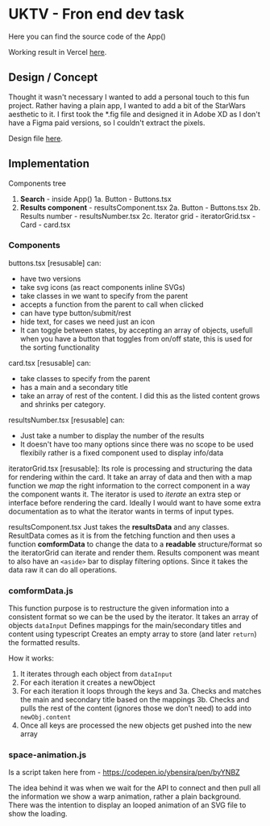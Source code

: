 # UKTV - Fron end dev task

Here you can find the source code of the App()

Working result in Vercel [here](https://uktv-me65nrxvo-dalaranunions-projects.vercel.app/).

## Design / Concept

Thought it wasn't necessary I wanted to add a personal touch to this fun project. Rather having a plain app, I wanted to add a bit of the StarWars aesthetic to it. I first took the \*.fig file and designed it in Adobe XD as I don't have a Figma paid versions, so I couldn't extract the pixels.

Design file [here](https://xd.adobe.com/view/62a43562-60cb-494b-af17-9baa94caa400-37f7/screen/2ef31ecc-c06b-499d-b545-9d477cb9d028/specs/).

## Implementation

Components tree

1.  **Search** - inside App()
    1a. Button - Buttons.tsx
2.  **Results component** - resultsComponent.tsx
    2a. Button - Buttons.tsx
    2b. Results number - resultsNumber.tsx
    2c. Iterator grid - iteratorGrid.tsx - Card - card.tsx

### Components

buttons.tsx [resusable] can:

- have two versions
- take svg icons (as react components inline SVGs)
- take classes in we want to specify from the parent
- accepts a function from the parent to call when clicked
- can have type button/submit/rest
- hide text, for cases we need just an icon
- It can toggle between states, by accepting an array of objects, usefull when you have a button that toggles from on/off state, this is used for the sorting functionality

card.tsx [resusable] can:

- take classes to specify from the parent
- has a main and a secondary title
- take an array of rest of the content. I did this as the listed content grows and shrinks per category.

resultsNumber.tsx [resusable] can:

- Just take a number to display the number of the results
- It doesn't have too many options since there was no scope to be used flexibily rather is a fixed component used to display info/data

iteratorGrid.tsx [resusable]:
Its role is processing and structuring the data for rendering within the card. It take an array of data and then with a map function we _map_ the right information to the correct component in a way the component wants it. The iterator is used to _iterate_ an extra step or interface before rendering the card. Ideally I would want to have some extra documentation as to what the iterator wants in terms of input types.

resultsComponent.tsx
Just takes the **resultsData** and any classes. ResultData comes as it is from the fetching function and then uses a function **comformData** to change the data to a **readable** structure/format so the iteratorGrid can iterate and render them. Results component was meant to also have an `<aside>` bar to display filtering options. Since it takes the data raw it can do all operations.

### comformData.js

This function purpose is to restructure the given information into a consistent format so we can be the used by the iterator. It takes an array of objects `dataInput`
Defines mappings for the main/secondary titles and content using typescript
Creates an empty array to store (and later `return`) the formatted results.

How it works:

1. It iterates through each object from `dataInput`
2. For each iteration it creates a newObject
3. For each iteration it loops through the keys and
   3a. Checks and matches the main and secondary title based on the mappings
   3b. Checks and pulls the rest of the content (ignores those we don't need) to add into `newObj.content`
4. Once all keys are processed the new objects get pushed into the new array

### space-animation.js

Is a script taken here from - https://codepen.io/ybensira/pen/byYNBZ

The idea behind it was when we wait for the API to connect and then pull all the information we show a warp animation, rather a plain background.
There was the intention to display an looped animation of an SVG file to show the loading.

